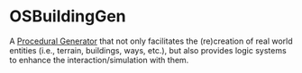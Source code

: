 # OSBuildingGen

A [Procedural Generator](https://en.wikipedia.org/wiki/Procedural_generation) that not only facilitates the (re)creation of real world entities (i.e., terrain, buildings, ways, etc.), but also provides logic systems to enhance the interaction/simulation with them.
